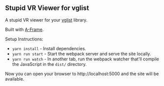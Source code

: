 ## Stupid VR Viewer for vglist

A stupid VR viewer for your [vglist](https://vglist.co) library.

Built with [A-Frame](https://aframe.io).

Setup Instructions:

- `yarn install` - Install dependencies.
- `yarn run start` - Start the webpack server and serve the site locally.
- `yarn run watch` - In another tab, run the webpack watcher that'll compile the JavaScript in the `dist/` directory.

Now you can open your browser to http://localhost:5000 and the site will be available.
